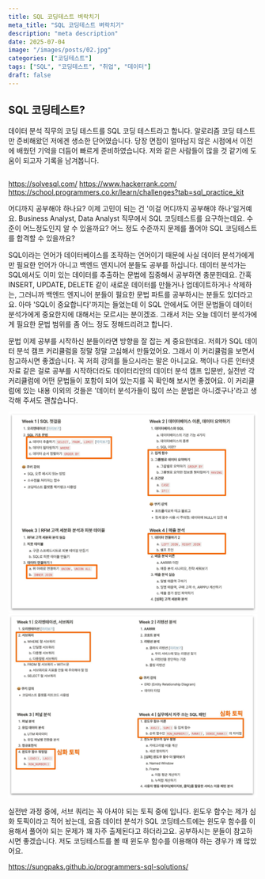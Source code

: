 ```yaml
---
title: SQL 코딩테스트 벼락치기
meta_title: "SQL 코딩테스트 벼락치기"
description: "meta description"
date: 2025-07-04
image: "/images/posts/02.jpg"
categories: ["코딩테스트"]
tags: ["SQL", "코딩테스트", "취업", "데이터"]
draft: false
---
```


## SQL 코딩테스트?
데이터 분석 직무의 코딩 테스트를 SQL 코딩 테스트라고 합니다. 알로리즘 코딩 테스트만 준비해왔던 저에겐 생소한 단어였습니다.
당장 면접이 얼마남지 않은 시점에서 이전에 배웠던 기억을 더듬어 빠르게 준비하였습니다.
저와 같은 사람들이 많을 것 같기에 도움이 되고자 기록을 남겨봅니다.

## 
https://solvesql.com/
https://www.hackerrank.com/
https://school.programmers.co.kr/learn/challenges?tab=sql_practice_kit

어디까지 공부해야 하나요?
이제 고민이 되는 건 '이걸 어디까지 공부해야 하나'일거예요.
Business Analyst, Data Analyst 직무에서 SQL 코딩테스트를 요구하는데요. 수준이 어느정도인지 알 수 있을까요?
어느 정도 수준까지 문제를 풀어야 SQL 코딩테스트를 합격할 수 있을까요?
 
SQL이라는 언어가 데이터베이스를 조작하는 언어이기 때문에 사실 데이터 분석가에게만 필요한 언어가 아니고 백엔드 엔지니어 분들도 공부를 하십니다. 
데이터 분석가는 SQL에서도 이미 있는 데이터를 추출하는 문법에 집중해서 공부하면 충분한데요. 간혹 INSERT, UPDATE, DELETE 같이 새로운 데이터를 만들거나 업데이트하거나 삭제하는, 그러니까 백엔드 엔지니어 분들이 필요한 문법 파트를 공부하시는 분들도 있더라고요. 아마 'SQL이 중요합니다'까지는 들었는데 이 SQL 안에서도 어떤 문법들이 데이터 분석가에게 중요한지에 대해서는 모르시는 분이겠죠. 그래서 저는 오늘 데이터 분석가에게 필요한 문법 범위를 좀 어느 정도 정해드리려고 합니다.

문법
이제 공부를 시작하신 분들이라면 방향을 잘 잡는 게 중요한데요. 저희가 SQL 데이터 분석 캠프 커리큘럼을 정말 정말 고심해서 만들었어요. 그래서 이 커리큘럼을 보면서 참고하시면 좋겠습니다. 
꼭 저희 강의를 들으시라는 말은 아니고요. 책이나 다른 인터넷 자료 같은 걸로 공부를 시작하더라도 데이터리안의 데이터 분석 캠프 입문반, 실전반 각 커리큘럼에 어떤 문법들이 포함이 되어 있는지를 꼭 확인해 보시면 좋겠어요. 이 커리큘럼에 있는 내용 이외의 것들은 '데이터 분석가들이 많이 쓰는 문법은 아니겠구나'라고 생각해 주셔도 괜찮습니다.

![alt text](image.png)
![alt text](image-1.png)

실전반 과정 중에, 서브 쿼리는 꼭 아셔야 되는 토픽 중에 입니다. 윈도우 함수는 제가 심화 토픽이라고 적어 놨는데, 요즘 데이터 분석가 SQL 코딩테스트에는 윈도우 함수를 이용해서 풀어야 되는 문제가 꽤 자주 출제된다고 하더라고요. 공부하시는 분들이 참고하시면 좋겠습니다. 저도 코딩테스트를 볼 때 윈도우 함수를 이용해야 하는 경우가 꽤 많았어요.

https://sungpaks.github.io/programmers-sql-solutions/
